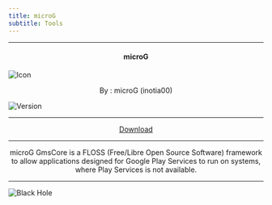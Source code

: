 ```yaml
---
title: microG
subtitle: Tools
---
```

---

<h4> <p align="center"> microG </p> </h4>

![Icon](https://rb.gy/viyvym)

<p align="center"> By : microG (inotia00) </p>

![Version](https://rb.gy/wk2zzw)

---

<p align ="center">
<a href="https://clk.asia/Wm8fsEal" class="btn btn-outline-success"> Download </a>
</p>

---

<p align="center">
microG GmsCore is a FLOSS (Free/Libre Open Source Software) framework to allow applications designed for Google Play Services to run on systems, where Play Services is not available.
</p>

---

![Black Hole](https://rb.gy/z0dyyw)
